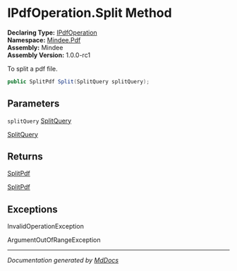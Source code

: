﻿<!--  
  <auto-generated>   
    The contents of this file were generated by a tool.  
    Changes to this file may be list if the file is regenerated  
  </auto-generated>   
-->

# IPdfOperation.Split Method

**Declaring Type:** [IPdfOperation](../index.md)  
**Namespace:** [Mindee.Pdf](../../index.md)  
**Assembly:** Mindee  
**Assembly Version:** 1.0.0\-rc1

To split a pdf file.

```csharp
public SplitPdf Split(SplitQuery splitQuery);
```

## Parameters

`splitQuery`  [SplitQuery](../../SplitQuery/index.md)

[SplitQuery](../../SplitQuery/index.md)

## Returns

[SplitPdf](../../SplitPdf/index.md)

[SplitPdf](../../SplitPdf/index.md)

## Exceptions

InvalidOperationException

ArgumentOutOfRangeException

___

*Documentation generated by [MdDocs](https://github.com/ap0llo/mddocs)*

